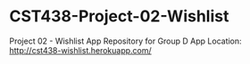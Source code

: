# CST438-Project-02-Wishlist
Project 02 - Wishlist App Repository for Group D
App Location: http://cst438-wishlist.herokuapp.com/

